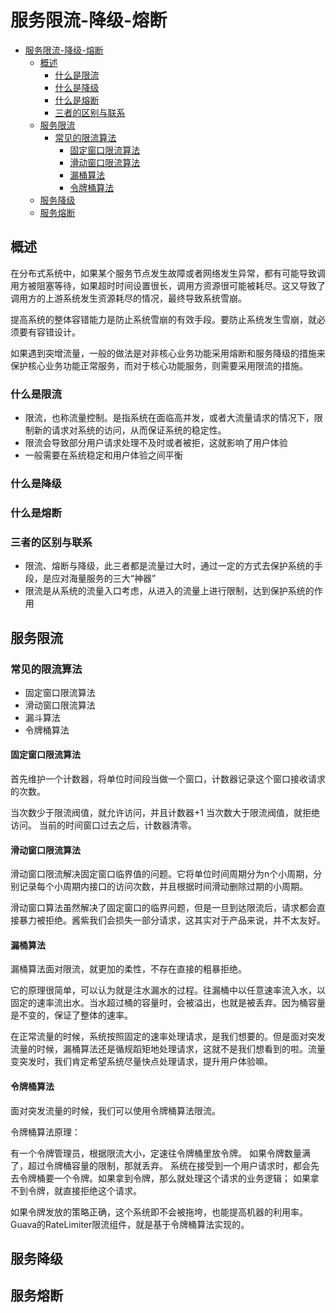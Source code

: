 # 服务限流-降级-熔断

- [服务限流-降级-熔断](#服务限流-降级-熔断)
  - [概述](#概述)
    - [什么是限流](#什么是限流)
    - [什么是降级](#什么是降级)
    - [什么是熔断](#什么是熔断)
    - [三者的区别与联系](#三者的区别与联系)
  - [服务限流](#服务限流)
    - [常见的限流算法](#常见的限流算法)
      - [固定窗口限流算法](#固定窗口限流算法)
      - [滑动窗口限流算法](#滑动窗口限流算法)
      - [漏桶算法](#漏桶算法)
      - [令牌桶算法](#令牌桶算法)
  - [服务降级](#服务降级)
  - [服务熔断](#服务熔断)

## 概述

在分布式系统中，如果某个服务节点发生故障或者网络发生异常，都有可能导致调用方被阻塞等待，如果超时时间设置很长，调用方资源很可能被耗尽。这又导致了调用方的上游系统发生资源耗尽的情况，最终导致系统雪崩。

提高系统的整体容错能力是防止系统雪崩的有效手段。要防止系统发生雪崩，就必须要有容错设计。

如果遇到突增流量，一般的做法是对非核心业务功能采用熔断和服务降级的措施来保护核心业务功能正常服务，而对于核心功能服务，则需要采用限流的措施。

### 什么是限流

- 限流，也称流量控制。是指系统在面临高并发，或者大流量请求的情况下，限制新的请求对系统的访问，从而保证系统的稳定性。
- 限流会导致部分用户请求处理不及时或者被拒，这就影响了用户体验
- 一般需要在系统稳定和用户体验之间平衡

### 什么是降级

### 什么是熔断

### 三者的区别与联系

- 限流、熔断与降级，此三者都是流量过大时，通过一定的方式去保护系统的手段，是应对海量服务的三大“神器”
- 限流是从系统的流量入口考虑，从进入的流量上进行限制，达到保护系统的作用

## 服务限流

### 常见的限流算法

- 固定窗口限流算法
- 滑动窗口限流算法
- 漏斗算法
- 令牌桶算法

#### 固定窗口限流算法

首先维护一个计数器，将单位时间段当做一个窗口，计数器记录这个窗口接收请求的次数。

当次数少于限流阀值，就允许访问，并且计数器+1
当次数大于限流阀值，就拒绝访问。
当前的时间窗口过去之后，计数器清零。


#### 滑动窗口限流算法

滑动窗口限流解决固定窗口临界值的问题。它将单位时间周期分为n个小周期，分别记录每个小周期内接口的访问次数，并且根据时间滑动删除过期的小周期。

滑动窗口算法虽然解决了固定窗口的临界问题，但是一旦到达限流后，请求都会直接暴力被拒绝。酱紫我们会损失一部分请求，这其实对于产品来说，并不太友好。

#### 漏桶算法

漏桶算法面对限流，就更加的柔性，不存在直接的粗暴拒绝。

它的原理很简单，可以认为就是注水漏水的过程。往漏桶中以任意速率流入水，以固定的速率流出水。当水超过桶的容量时，会被溢出，也就是被丢弃。因为桶容量是不变的，保证了整体的速率。

在正常流量的时候，系统按照固定的速率处理请求，是我们想要的。但是面对突发流量的时候，漏桶算法还是循规蹈矩地处理请求，这就不是我们想看到的啦。流量变突发时，我们肯定希望系统尽量快点处理请求，提升用户体验嘛。

#### 令牌桶算法

面对突发流量的时候，我们可以使用令牌桶算法限流。

令牌桶算法原理：

有一个令牌管理员，根据限流大小，定速往令牌桶里放令牌。
如果令牌数量满了，超过令牌桶容量的限制，那就丢弃。
系统在接受到一个用户请求时，都会先去令牌桶要一个令牌。如果拿到令牌，那么就处理这个请求的业务逻辑；
如果拿不到令牌，就直接拒绝这个请求。

如果令牌发放的策略正确，这个系统即不会被拖垮，也能提高机器的利用率。Guava的RateLimiter限流组件，就是基于令牌桶算法实现的。

## 服务降级

## 服务熔断
